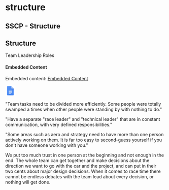 # structure

## SSCP - Structure

## Structure

Team Leadership Roles

#### Embedded Content

Embedded content: [Embedded Content](structure.md)

![](../../../../assets/docs_32dp.png)

"Team tasks need to be divided more efficiently. Some people were totally swamped a times when other people were standing by with nothing to do."

"Have a separate "race leader" and "technical leader" that are in constant communication, with very defined responsibilities."

"Some areas such as aero and strategy need to have more than one person actively working on them. It is far too easy to second-guess yourself if you don't have someone working with you."

We put too much trust in one person at the beginning and not enough in the end.  The whole team can get together and make decisions about the direction we want to go with the car and the project, and can put in their two cents about major design decisions.  When it comes to race time there cannot be endless debates with the team lead about every decision, or nothing will  get done.
